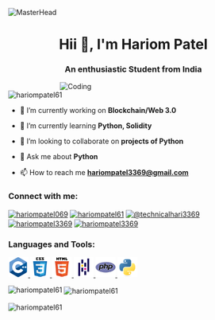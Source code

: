 ![MasterHead](https://camo.githubusercontent.com/15abb264a051b58e9e816b5cf447dd51d514962153de308a6a9785c16897f36f/68747470733a2f2f696e666f677261706869636e6f772e636f6d2f77702d636f6e74656e742f75706c6f6164732f323032312f30322f706978656c2d6172742d6769662d4361707469766174696e672d506978656c2d4172742d5363656e65732e676966)
<h1 align="center">Hii 👋, I'm Hariom Patel</h1>
<h3 align="center">An enthusiastic Student from India</h3>
<img align="right" alt="Coding" width="400" src="https://camo.githubusercontent.com/e20822b4282c07ffd010cd05f855a6561d3b62358ca9e607e4901288dd748fcb/68747470733a2f2f63646e2e6472696262626c652e636f6d2f75736572732f323133313939332f73637265656e73686f74732f343934383733362f74686f75676874776f726b732d6769665f6472696262626c652e676966">

<p align="left"> <img src="https://komarev.com/ghpvc/?username=hariompatel61&label=Profile%20views&color=0e75b6&style=flat" alt="hariompatel61" /> </p>

- 🔭 I’m currently working on **Blockchain/Web 3.0**

- 🌱 I’m currently learning **Python, Solidity**

- 🤝 I’m looking to collaborate on **projects of Python**

- 💬 Ask me about **Python**

- 📫 How to reach me **hariompatel3369@gmail.com**

<h3 align="left">Connect with me:</h3>
<p align="left">
<a href="https://linkedin.com/in/hariompatel069" target="blank"><img align="center" src="https://raw.githubusercontent.com/rahuldkjain/github-profile-readme-generator/master/src/images/icons/Social/linked-in-alt.svg" alt="hariompatel069" height="30" width="40" /></a>
<a href="https://instagram.com/hariompatel61" target="blank"><img align="center" src="https://raw.githubusercontent.com/rahuldkjain/github-profile-readme-generator/master/src/images/icons/Social/instagram.svg" alt="hariompatel61" height="30" width="40" /></a>
<a href="https://www.youtube.com/c/@technicalhari3369" target="blank"><img align="center" src="https://raw.githubusercontent.com/rahuldkjain/github-profile-readme-generator/master/src/images/icons/Social/youtube.svg" alt="@technicalhari3369" height="30" width="40" /></a>
<a href="https://www.hackerrank.com/hariompatel3369" target="blank"><img align="center" src="https://raw.githubusercontent.com/rahuldkjain/github-profile-readme-generator/master/src/images/icons/Social/hackerrank.svg" alt="hariompatel3369" height="30" width="40" /></a>
<a href="https://auth.geeksforgeeks.org/user/hariompatel3369" target="blank"><img align="center" src="https://raw.githubusercontent.com/rahuldkjain/github-profile-readme-generator/master/src/images/icons/Social/geeks-for-geeks.svg" alt="hariompatel3369" height="30" width="40" /></a>
</p>

<h3 align="left">Languages and Tools:</h3>
<p align="left"> <a href="https://www.w3schools.com/cpp/" target="_blank" rel="noreferrer"> <img src="https://raw.githubusercontent.com/devicons/devicon/master/icons/cplusplus/cplusplus-original.svg" alt="cplusplus" width="40" height="40"/> </a> <a href="https://www.w3schools.com/css/" target="_blank" rel="noreferrer"> <img src="https://raw.githubusercontent.com/devicons/devicon/master/icons/css3/css3-original-wordmark.svg" alt="css3" width="40" height="40"/> </a> <a href="https://www.w3.org/html/" target="_blank" rel="noreferrer"> <img src="https://raw.githubusercontent.com/devicons/devicon/master/icons/html5/html5-original-wordmark.svg" alt="html5" width="40" height="40"/> </a> <a href="https://pandas.pydata.org/" target="_blank" rel="noreferrer"> <img src="https://raw.githubusercontent.com/devicons/devicon/2ae2a900d2f041da66e950e4d48052658d850630/icons/pandas/pandas-original.svg" alt="pandas" width="40" height="40"/> </a> <a href="https://www.php.net" target="_blank" rel="noreferrer"> <img src="https://raw.githubusercontent.com/devicons/devicon/master/icons/php/php-original.svg" alt="php" width="40" height="40"/> </a> <a href="https://www.python.org" target="_blank" rel="noreferrer"> <img src="https://raw.githubusercontent.com/devicons/devicon/master/icons/python/python-original.svg" alt="python" width="40" height="40"/> </a> </p>

<p><img align="left" src="https://github-readme-stats.vercel.app/api/top-langs?username=hariompatel61&show_icons=true&locale=en&layout=compact" alt="hariompatel61" /></p>

<p>&nbsp;<img align="center" src="https://github-readme-stats.vercel.app/api?username=hariompatel61&show_icons=true&locale=en" alt="hariompatel61" /></p>

<p><img align="center" src="https://github-readme-streak-stats.herokuapp.com/?user=hariompatel61&" alt="hariompatel61" /></p>
